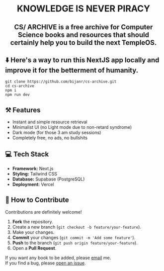 # <center>**KNOWLEDGE IS NEVER PIRACY**</center>
## <center>CS/ ARCHIVE is a free archive for Computer Science books and resources that should certainly help you to build the next **TempleOS**. </center>

## ⬇️ Here's a way to run this NextJS app locally and improve it for the betterment of humanity.

```
git clone https://github.com/bijanr/cs-archive.git
cd cs-archive
npm i
npm run dev
```

## ⚒️ Features
* Instant and simple resource retrieval
* Minimalist UI (no Light mode due to non-retard syndrome)
* Dark mode (for those 3 am study sessions)
* Completely free, no ads, no bullshits

## 💻 Tech Stack
* **Framework:** Next.js
* **Styling:** Tailwind CSS
* **Database:** Supabase (PostgreSQL)
* **Deployment:** Vercel

## 🤝 How to Contribute
Contributions are definitely welcome!
1.  **Fork** the repository.
2.  Create a new branch (`git checkout -b feature/your-feature`).
3.  Make your changes.
4.  **Commit** your changes (`git commit -m 'Add some feature'`).
5.  **Push** to the branch (`git push origin feature/your-feature`).
6.  Open a **Pull Request**.

If you want any book to be added, please [email](mailto:bijanr2004@gmail.com) me.<br/>
If you find a bug, please [open an issue](https://github.com/bijanr/cs-archive/issues).